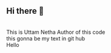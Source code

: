 ## Hi there 👋
<br>
This is Uttam Netha Author of this code 
<br>
this gonna be my text in git hub
<br>
Hello



